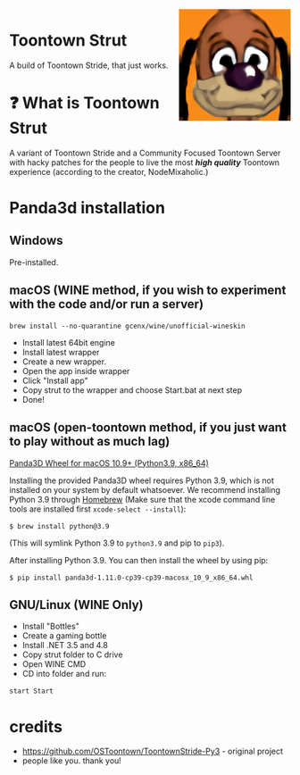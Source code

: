 <img src="hires-icon.png" align="right" width="200"/>

# Toontown Strut
A build of Toontown Stride, that just works.

# ❓ What is Toontown Strut
A variant of Toontown Stride and a Community Focused Toontown Server with hacky patches for the people to live the most ***high quality*** Toontown experience (according to the creator, NodeMixaholic.)

# Panda3d installation

## Windows
Pre-installed.

## macOS (WINE method, if you wish to experiment with the code and/or run a server)
```
brew install --no-quarantine gcenx/wine/unofficial-wineskin
```
* Install latest 64bit engine
* Install latest wrapper
* Create a new wrapper.
* Open the app inside wrapper
* Click "Install app"
* Copy strut to the wrapper and choose Start.bat at next step
* Done!


## macOS (open-toontown method, if you just want to play without as much lag)
[Panda3D Wheel for macOS 10.9+ (Python3.9, x86_64)](https://drive.google.com/file/d/1_6WJxrkNfwisK5pe5ubJJy1psEp0IIft/view?usp=sharing)

Installing the provided Panda3D wheel requires Python 3.9, which is not installed on your system by default whatsoever.  We recommend installing Python 3.9 through [Homebrew](https://brew.sh/) (Make sure that the xcode command line tools are installed first `xcode-select --install`): 
```shell
$ brew install python@3.9
```
(This will symlink Python 3.9 to `python3.9` and pip to `pip3`).

After installing Python 3.9.  You can then install the wheel by using pip:
```shell
$ pip install panda3d-1.11.0-cp39-cp39-macosx_10_9_x86_64.whl
```

## GNU/Linux (WINE Only)

* Install "Bottles"
* Create a gaming bottle
* Install .NET 3.5 and 4.8
* Copy strut folder to C drive
* Open WINE CMD
* CD into folder and run:
```
start Start
```

# credits

* https://github.com/OSToontown/ToontownStride-Py3 - original project
* people like you. thank you!
